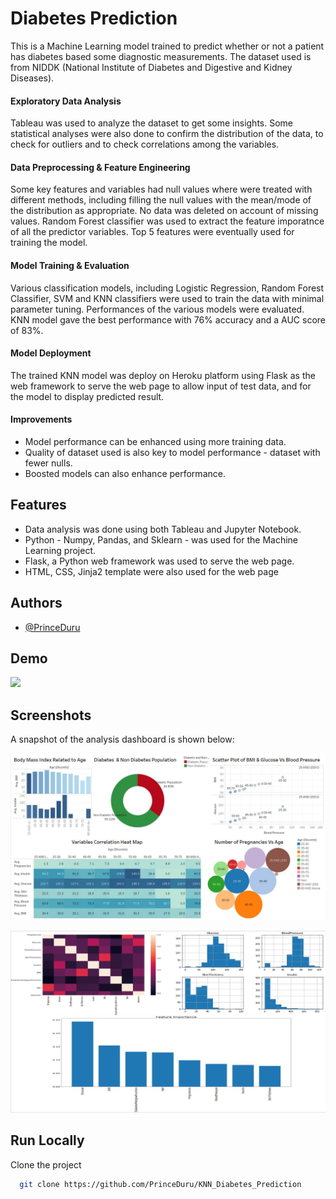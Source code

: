 
# Diabetes Prediction

This is a Machine Learning model trained to predict whether or not a patient has diabetes based some diagnostic measurements.
The dataset used is from NIDDK (National Institute of Diabetes and Digestive and Kidney Diseases).

#### Exploratory Data Analysis
Tableau was used to analyze the dataset to get some insights.
Some statistical analyses were also done to confirm the distribution of the data, to check for outliers and to check correlations among the variables.


#### Data Preprocessing & Feature Engineering
Some key features and variables had null values where were treated with different methods, including filling the null values with the mean/mode of the distribution as appropriate.
No data was deleted on account of missing values.
Random Forest classifier was used to extract the feature imporatnce of all the predictor variables.
Top 5 features were eventually used for training the model.



#### Model Training & Evaluation
Various classification models, including Logistic Regression, Random Forest Classifier, SVM and KNN classifiers were used to train the data with minimal parameter tuning.
Performances of the various models were evaluated.
KNN model gave the best performance with 76% accuracy and a AUC score of 83%.

#### Model Deployment
The trained KNN model was deploy on Heroku platform using Flask as the web framework to serve the web page to allow input of test data, and for the model to display predicted result.

#### Improvements
* Model performance can be enhanced using more training data.
* Quality of dataset used is also key to model performance - dataset with fewer nulls.
* Boosted models can also enhance performance.
## Features

- Data analysis was done using both Tableau and Jupyter Notebook.
- Python - Numpy, Pandas, and Sklearn - was used for the Machine Learning project.
- Flask, a Python web framework was used to serve the web page.
- HTML, CSS, Jinja2 template were also used for the web page

## Authors

- [@PrinceDuru](https://github.com/PrinceDuru)


## Demo
<p><img src="https://github.com/PrinceDuru/KNN_Diabetes_Prediction/blob/master/Demo.gif" /></p>



## Screenshots
A snapshot of the analysis dashboard is shown below:

![Analysis_Dashboard](https://github.com/PrinceDuru/KNN_Diabetes_Prediction/blob/master/Dashboard.JPG)
  
![screenshots](https://github.com/PrinceDuru/KNN_Diabetes_Prediction/blob/master/screenshot2.JPG)


## Run Locally

Clone the project

```bash
  git clone https://github.com/PrinceDuru/KNN_Diabetes_Prediction
```


